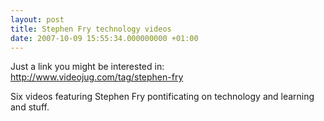 ```yaml
---
layout: post
title: Stephen Fry technology videos
date: 2007-10-09 15:55:34.000000000 +01:00
---
```

Just a link you might be interested in: <a href="http://www.videojug.com/tag/stephen-fry">http://www.videojug.com/tag/stephen-fry</a>

Six videos featuring Stephen Fry pontificating on technology and learning and stuff.
